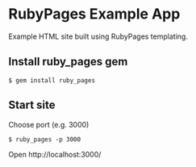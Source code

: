 # RubyPages Example App

Example HTML site built using RubyPages templating.

## Install ruby_pages gem

    $ gem install ruby_pages

## Start site

Choose port (e.g. 3000)

    $ ruby_pages -p 3000

Open http://localhost:3000/
